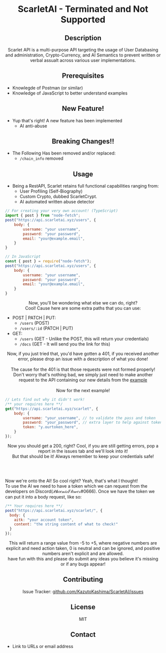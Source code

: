 <h1 style="text-align:center">ScarletAI - Terminated and Not Supported</h1>

<h2 style="text-align:center">Description</h2>

<p style="text-align:center">Scarlet API is a multi-purpose API targeting the usage of User Databasing and administration, Crypto-Currency, and AI Semantics to prevent written or verbal assualt across various user implementations.</p>

<h2 is="Prereqs" style="text-align:center">Prerequisites</h2>

+ Knowlegde of Postman (or similar)
+ Knowledge of JavaScript to better understand examples

<h2 id="New-Items" style="text-align:center">New Feature!</h2>

- Yup that's right! A new feature has been implemented
  - AI anti-abuse
  
<h2 id="New-Items" style="text-align:center">Breaking Changes!!</h2>

- The Following Has been removed and/or replaced:
  - `/chain_info` removed

<h2 id="Usage" style="text-align:center">Usage</h2>

- Being a RestAPI, Scarlet retains full functional capabilities ranging from:
  - User Profiling (Self-Biography)
  - Custom Crypto, dubbed ScarletCrypt.
  - AI automated written abuse detector

```js
// For creating your very own account! (TypeScript)
import { post } from "node-fetch";
post("https://api.scarletai.xyz/users", {
    body: {
        username: "your username",
        password: "your password",
        email: "your@example.email",
    }
}

// In JavaScript
const { post } = require("node-fetch");
post("https://api.scarletai.xyz/users", {
    body: {
        username: "your username",
        password: "your password",
        email: "your@example.email",
    }
}
```
<p style="text-align:center">Now, you'll be wondering what else we can do, right?<br>Cool! Cause here are some extra paths that you can use:</p>

- POST | PATCH | PUT: 
  - ``/users`` (POST)
  - `/users/:id` (PATCH | PUT)
- GET:
  - `/users` (GET - Unlike the POST, this will return your credentials)
  - `/docs` (GET - It will send you the link for this)

<p style="text-align:center">Now, if you just tried that, you'd have gotten a 401, if you received another error, please drop an issue with a description of what you done!<br><br>The cause for the 401 is that those requests were not formed properly! Don't worry that's nothing bad, we simply just need to make another request to the API containing our new details from the <a href="#Usage">example</a><br><br>Now for the next example!</p>

```js
// Lets find out why it didn't work!
/** your requires here **/
get("https://api.scarletai.xyz/scarlet", {
    body: {
        username: "your_username", // to validate the pass and token
        password: "your_password", // extra layer to help against token theft
        token: "y.ourtoken_here",
    }
});
```
<p style="text-align:center">Now you should get a 200, right? Cool, if you are still getting errors, pop a report in the issues tab and we'll look into it!<br>But that should be it! Always remember to keep your credentials safe!</p>
<br>
<br>
<p>Now we're onto the AI! So cool right? Yeah, that's what I thought!<br>To use the AI we need to have a token which we can request from the developers on Discord(𝒫𝒽𝑜𝑒𝓃𝒾𝓍𝐹𝓁𝑜𝓌𝑒𝓇#0666). Once we have the token we can put it into a body request, like so:</p>

```js
/** Your requires here **/
post("https://api.scarletai.xyz/scarlet/", {
  body: {
    aitk: "your account token",
    content: "the string content of what to check!"
  }
});
```

<p style="text-align:center">This will return a range value from -5 to +5, where negative numbers are explicit and need action taken, 0 is neutral and can be ignored, and positive numbers aren't explicit and are allowed.<br />have fun with this and please do submit any ideas you believe it's missing or if any bugs appear!</p>

<h2 style="text-align:center">Contributing</h2>

<p style="text-align:center">Issue Tracker: <a href="github.com/KazutoKashima/ScarletAI/issues">github.com/KazutoKashima/ScarletAI/issues</a></p>

<h2 style="text-align:center">License</h2>

<p style="text-align:center">MIT</p>

<h2 style="text-align:center">Contact</h2>

- Link to URLs or email address
